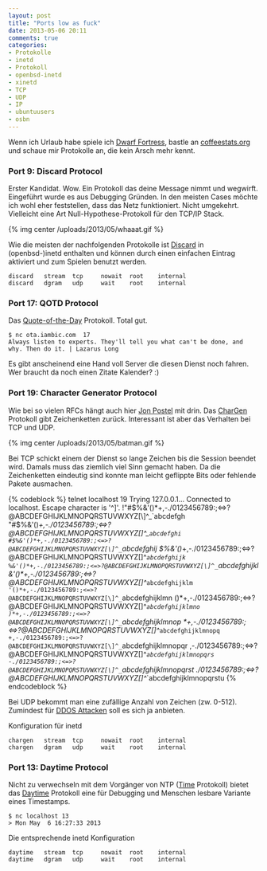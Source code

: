 ```yaml
---
layout: post
title: "Ports low as fuck"
date: 2013-05-06 20:11
comments: true
categories:
- Protokolle
- inetd
- Protokoll
- openbsd-inetd
- xinetd
- TCP
- UDP
- IP
- ubuntuusers
- osbn
---
```


Wenn ich Urlaub habe spiele ich [Dwarf Fortress](http://www.bay12games.com/dwarves/), bastle an
<a href="http://coffeestats.org">coffeestats.org</a> und schaue mir Protokolle
an, die kein Arsch mehr kennt.

### Port 9: Discard Protocol

Erster Kandidat. Wow. Ein Protokoll das deine
Message nimmt und wegwirft. Eingeführt wurde es aus Debugging Gründen.
In den meisten Cases möchte ich wohl eher feststellen, dass das Netz
funktioniert. Nicht umgekehrt. Vielleicht eine Art Null-Hypothese-Protokoll für
den TCP/IP Stack.

{% img center /uploads/2013/05/whaaat.gif %}

Wie die meisten der nachfolgenden Protokolle ist [Discard](http://tools.ietf.org/html/rfc863) in (openbsd-)inetd enthalten
und können durch einen einfachen Eintrag aktiviert und zum Spielen benutzt
werden.

    discard   stream  tcp     nowait  root    internal
    discard   dgram   udp     wait    root    internal

### Port 17: QOTD Protocol

Das [Quote-of-the-Day](http://tools.ietf.org/html/rfc865) Protokoll. Total gut.

    $ nc ota.iambic.com  17
    Always listen to experts. They'll tell you what can't be done, and why. Then do it. | Lazarus Long

Es gibt anscheinend eine Hand voll Server die diesen Dienst noch fahren.
Wer braucht da noch einen Zitate Kalender? :)

### Port 19: Character Generator Protocol

Wie bei so vielen RFCs hängt auch hier [Jon Postel](http://en.wikipedia.org/wiki/Jon_Postel)
mit drin. Das [CharGen](http://tools.ietf.org/html/rfc864) Protokoll gibt Zeichenketten zurück.
Interessant ist aber das Verhalten bei TCP und UDP.

{% img center /uploads/2013/05/batman.gif %}

Bei TCP schickt einem der Dienst so lange Zeichen bis die Session beendet wird.
Damals muss das ziemlich viel Sinn gemacht haben. Da die Zeichenketten
eindeutig sind konnte man leicht geflippte Bits oder fehlende Pakete ausmachen.

{% codeblock %}
telnet localhost 19
Trying 127.0.0.1...
Connected to localhost.
Escape character is '^]'.
!"#$%&'()*+,-./0123456789:;<=>?@ABCDEFGHIJKLMNOPQRSTUVWXYZ[\]^_`abcdefgh
"#$%&'()*+,-./0123456789:;<=>?@ABCDEFGHIJKLMNOPQRSTUVWXYZ[\]^_`abcdefghi
#$%&'()*+,-./0123456789:;<=>?@ABCDEFGHIJKLMNOPQRSTUVWXYZ[\]^_`abcdefghij
$%&'()*+,-./0123456789:;<=>?@ABCDEFGHIJKLMNOPQRSTUVWXYZ[\]^_`abcdefghijk
%&'()*+,-./0123456789:;<=>?@ABCDEFGHIJKLMNOPQRSTUVWXYZ[\]^_`abcdefghijkl
&'()*+,-./0123456789:;<=>?@ABCDEFGHIJKLMNOPQRSTUVWXYZ[\]^_`abcdefghijklm
'()*+,-./0123456789:;<=>?@ABCDEFGHIJKLMNOPQRSTUVWXYZ[\]^_`abcdefghijklmn
()*+,-./0123456789:;<=>?@ABCDEFGHIJKLMNOPQRSTUVWXYZ[\]^_`abcdefghijklmno
)*+,-./0123456789:;<=>?@ABCDEFGHIJKLMNOPQRSTUVWXYZ[\]^_`abcdefghijklmnop
*+,-./0123456789:;<=>?@ABCDEFGHIJKLMNOPQRSTUVWXYZ[\]^_`abcdefghijklmnopq
+,-./0123456789:;<=>?@ABCDEFGHIJKLMNOPQRSTUVWXYZ[\]^_`abcdefghijklmnopqr
,-./0123456789:;<=>?@ABCDEFGHIJKLMNOPQRSTUVWXYZ[\]^_`abcdefghijklmnopqrs
-./0123456789:;<=>?@ABCDEFGHIJKLMNOPQRSTUVWXYZ[\]^_`abcdefghijklmnopqrst
./0123456789:;<=>?@ABCDEFGHIJKLMNOPQRSTUVWXYZ[\]^_`abcdefghijklmnopqrstu
{% endcodeblock %}

Bei UDP bekommt man eine zufällige Anzahl von Zeichen (zw. 0-512). Zumindest
für [DDOS Attacken](https://isc.sans.edu/diary/A+Chargen-based+DDoS%3F+Chargen+is+still+a+thing%3F/15647) soll es sich ja anbieten.

Konfiguration für inetd

    chargen   stream  tcp     nowait  root    internal
    chargen   dgram   udp     wait    root    internal

### Port 13: Daytime Protocol

Nicht zu verwechseln mit dem Vorgänger von NTP ([Time](http://tools.ietf.org/html/rfc868) Protokoll)
bietet das [Daytime](http://tools.ietf.org/html/rfc867) Protokoll eine für
Debugging und Menschen lesbare Variante eines Timestamps.

    $ nc localhost 13
    > Mon May  6 16:27:33 2013

Die entsprechende inetd Konfiguration

    daytime   stream  tcp     nowait  root    internal
    daytime   dgram   udp     wait    root    internal

